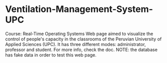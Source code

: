 # Ventilation-Management-System-UPC
Course: Real-Time Operating Systems
Web page aimed to visualize the control of people's capacity in the classrooms of the Peruvian University of Applied Sciences (UPC).
It has three different modes: administrator, professor and student. For more info, check the doc.
NOTE: the database has fake data in order to test this web page.
